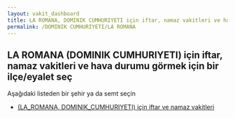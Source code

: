 ```yaml
---
layout: vakit_dashboard
title: LA ROMANA, DOMINIK CUMHURIYETI için iftar, namaz vakitleri ve hava durumu - ilçe/eyalet seç
permalink: /DOMINIK CUMHURIYETI/LA ROMANA
---
```


## LA ROMANA (DOMINIK CUMHURIYETI) için iftar, namaz vakitleri ve hava durumu  görmek için bir ilçe/eyalet seç

Aşağıdaki listeden bir şehir ya da semt seçin

* [ (LA_ROMANA, DOMINIK_CUMHURIYETI) için iftar ve namaz vakitleri](/DOMINIK_CUMHURIYETI/LA_ROMANA/)

<script type="text/javascript">
  var GLOBAL_COUNTRY = 'DOMINIK CUMHURIYETI';
  var GLOBAL_CITY = 'LA ROMANA';
  var GLOBAL_STATE = 'LA ROMANA';
</script>
